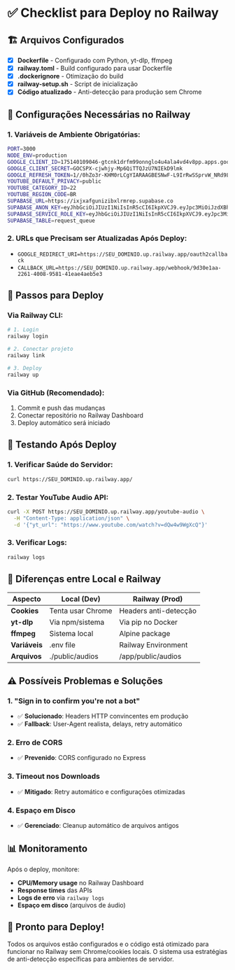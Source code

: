 # ✅ Checklist para Deploy no Railway

## 🏗️ Arquivos Configurados

- [x] **Dockerfile** - Configurado com Python, yt-dlp, ffmpeg
- [x] **railway.toml** - Build configurado para usar Dockerfile  
- [x] **.dockerignore** - Otimização do build
- [x] **railway-setup.sh** - Script de inicialização
- [x] **Código atualizado** - Anti-detecção para produção sem Chrome

## 🔧 Configurações Necessárias no Railway

### 1. Variáveis de Ambiente Obrigatórias:
```bash
PORT=3000
NODE_ENV=production
GOOGLE_CLIENT_ID=175140109046-gtcnk1drfm99onnglo4u4ala4vd4v8pp.apps.googleusercontent.com
GOOGLE_CLIENT_SECRET=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
GOOGLE_REFRESH_TOKEN=1//0hZo3r-KHM0rLCgYIARAAGBESNwF-L9IrRwSSprvW_NRd9LAbRwOr74zAIrQ-U_SFx0BRT7g3ACBurxW1I_Ml78dMhzMIZaudh-w
YOUTUBE_DEFAULT_PRIVACY=public
YOUTUBE_CATEGORY_ID=22
YOUTUBE_REGION_CODE=BR
SUPABASE_URL=https://ixjxafgunizibxlrmrep.supabase.co
SUPABASE_ANON_KEY=eyJhbGciOiJIUzI1NiIsInR5cCI6IkpXVCJ9.eyJpc3MiOiJzdXBhYmFzZSIsInJlZiI6Iml4anhhZmd1bml6aWJ4bHJtcmVwIiwicm9sZSI6ImFub24iLCJpYXQiOjE3NTM5NzMyNzksImV4cCI6MjA2OTU0OTI3OX0.3-iR9cHv1MbGXVK9qBWJUaYiHNGfYQrOJzWgwsz-Bb4
SUPABASE_SERVICE_ROLE_KEY=eyJhbGciOiJIUzI1NiIsInR5cCI6IkpXVCJ9.eyJpc3MiOiJzdXBhYmFzZSIsInJlZiI6Iml4anhhZmd1bml6aWJ4bHJtcmVwIiwicm9sZSI6InNlcnZpY2Vfcm9sZSIsImlhdCI6MTc1Mzk3MzI3OSwiZXhwIjoyMDY5NTQ5Mjc5fQ.k70aDnoocbzijNxAM7e76vale6sSFy-QoMTF2oS3-sY
SUPABASE_TABLE=request_queue
```

### 2. URLs que Precisam ser Atualizadas Após Deploy:
- `GOOGLE_REDIRECT_URI=https://SEU_DOMINIO.up.railway.app/oauth2callback`
- `CALLBACK_URL=https://SEU_DOMINIO.up.railway.app/webhook/9d30e1aa-2261-4008-9581-41eae4aeb5e3`

## 🚀 Passos para Deploy

### Via Railway CLI:
```bash
# 1. Login
railway login

# 2. Conectar projeto
railway link

# 3. Deploy
railway up
```

### Via GitHub (Recomendado):
1. Commit e push das mudanças
2. Conectar repositório no Railway Dashboard
3. Deploy automático será iniciado

## 🧪 Testando Após Deploy

### 1. Verificar Saúde do Servidor:
```bash
curl https://SEU_DOMINIO.up.railway.app/
```

### 2. Testar YouTube Audio API:
```bash
curl -X POST https://SEU_DOMINIO.up.railway.app/youtube-audio \
  -H "Content-Type: application/json" \
  -d '{"yt_url": "https://www.youtube.com/watch?v=dQw4w9WgXcQ"}'
```

### 3. Verificar Logs:
```bash
railway logs
```

## 🔧 Diferenças entre Local e Railway

| Aspecto | Local (Dev) | Railway (Prod) |
|---------|-------------|----------------|
| **Cookies** | Tenta usar Chrome | Headers anti-detecção |
| **yt-dlp** | Via npm/sistema | Via pip no Docker |
| **ffmpeg** | Sistema local | Alpine package |
| **Variáveis** | .env file | Railway Environment |
| **Arquivos** | ./public/audios | /app/public/audios |

## ⚠️ Possíveis Problemas e Soluções

### 1. "Sign in to confirm you're not a bot"
- ✅ **Solucionado**: Headers HTTP convincentes em produção
- ✅ **Fallback**: User-Agent realista, delays, retry automático

### 2. Erro de CORS
- ✅ **Prevenido**: CORS configurado no Express

### 3. Timeout nos Downloads
- ✅ **Mitigado**: Retry automático e configurações otimizadas

### 4. Espaço em Disco
- ✅ **Gerenciado**: Cleanup automático de arquivos antigos

## 📊 Monitoramento

Após o deploy, monitore:
- **CPU/Memory usage** no Railway Dashboard
- **Response times** das APIs
- **Logs de erro** via `railway logs`
- **Espaço em disco** (arquivos de áudio)

## 🎯 Pronto para Deploy!

Todos os arquivos estão configurados e o código está otimizado para funcionar no Railway sem Chrome/cookies locais. O sistema usa estratégias de anti-detecção específicas para ambientes de servidor.